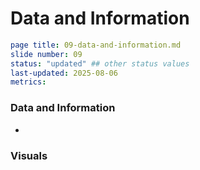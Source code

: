 # Data and Information

```yaml
page title: 09-data-and-information.md
slide number: 09
status: "updated" ## other status values 
last-updated: 2025-08-06
metrics:
```
### Data and Information
-

### Visuals
